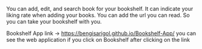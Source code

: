 
You can add, edit, and search book for your bookshelf.
It can indicate your liking rate when adding your books.
You can add the url you can read. So you can take your bookshelf with you.

Bookshelf App link -> https://bengisarigol.github.io/Bookshelf-App/
you can see the web application if you click on Bookshelf after clicking on the link
